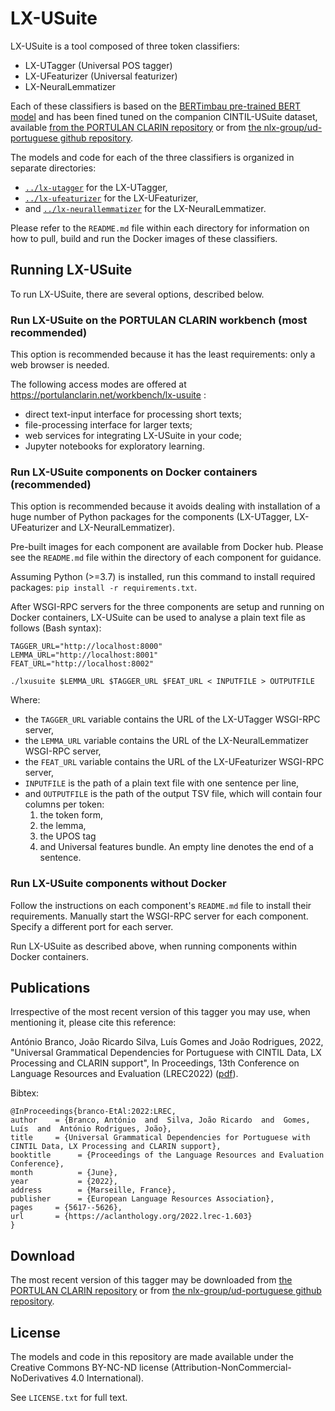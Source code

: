 # LX-USuite

LX-USuite is a tool composed of three token classifiers:
* LX-UTagger (Universal POS tagger)
* LX-UFeaturizer (Universal featurizer)
* LX-NeuralLemmatizer

Each of these classifiers is based on the [BERTimbau pre-trained BERT model](https://github.com/neuralmind-ai/portuguese-bert) and has been fined tuned on the companion CINTIL-USuite dataset, available [from the PORTULAN CLARIN repository](https://hdl.handle.net/21.11129/0000-000F-327D-D) or from [the nlx-group/ud-portuguese github repository](https://github.com/nlx-group/ud-portuguese).

The models and code for each of the three classifiers is organized in separate directories:
* [`../lx-utagger`](../lx-utagger/) for the LX-UTagger,
* [`../lx-ufeaturizer`](../lx-ufeaturizer/) for the LX-UFeaturizer,
* and [`../lx-neurallemmatizer`](../lx-neurallemmatizer/) for the LX-NeuralLemmatizer.

Please refer to the `README.md` file within each directory for information on how to pull, build and run the Docker images of these classifiers.

## Running LX-USuite

To run LX-USuite, there are several options, described below.

### Run LX-USuite on the PORTULAN CLARIN workbench (most recommended)

This option is recommended because it has the least requirements: only a web browser is needed.

The following access modes are offered at https://portulanclarin.net/workbench/lx-usuite :
* direct text-input interface for processing short texts;
* file-processing interface for larger texts;
* web services for integrating LX-USuite in your code;
* Jupyter notebooks for exploratory learning.

### Run LX-USuite components on Docker containers (recommended)

This option is recommended because it avoids dealing with installation of a huge number of Python packages for the components (LX-UTagger, LX-UFeaturizer and LX-NeuralLemmatizer).

Pre-built images for each component are available from Docker hub. Please see the `README.md` file within the directory of each component for guidance.

Assuming Python (>=3.7) is installed, run this command to install required packages: `pip install -r requirements.txt`.

After WSGI-RPC servers for the three components are setup and running on Docker containers, LX-USuite can be used to analyse a plain text file as follows (Bash syntax):


    TAGGER_URL="http://localhost:8000"
    LEMMA_URL="http://localhost:8001"
    FEAT_URL="http://localhost:8002"

    ./lxusuite $LEMMA_URL $TAGGER_URL $FEAT_URL < INPUTFILE > OUTPUTFILE

Where:

* the `TAGGER_URL` variable contains the URL of the LX-UTagger WSGI-RPC server,
* the `LEMMA_URL` variable contains the URL of the LX-NeuralLemmatizer WSGI-RPC server,
* the `FEAT_URL` variable contains the URL of the LX-UFeaturizer WSGI-RPC server,
* `INPUTFILE` is the path of a plain text file with one sentence per line,
* and `OUTPUTFILE` is the path of the output TSV file, which will contain four columns per token:
    1. the token form,
    1. the lemma,
    1. the UPOS tag
    1. and Universal features bundle.
An empty line denotes the end of a sentence.

### Run LX-USuite components without Docker

Follow the instructions on each component's `README.md` file to install their requirements.
Manually start the WSGI-RPC server for each component.  Specify a different port for each server.

Run LX-USuite as described above, when running components within Docker containers.


## Publications

Irrespective of the most recent version of this tagger you may use, when mentioning it, please cite this reference:

António Branco, João Ricardo Silva, Luís Gomes and João Rodrigues, 2022, "Universal Grammatical Dependencies for Portuguese with CINTIL Data, LX Processing and CLARIN support", In Proceedings, 13th Conference on Language Resources and Evaluation (LREC2022) ([pdf](http://www.lrec-conf.org/proceedings/lrec2022/pdf/2022.lrec-1.603.pdf)).

Bibtex:

    @InProceedings{branco-EtAl:2022:LREC,
    author    = {Branco, António  and  Silva, João Ricardo  and  Gomes, Luís  and  António Rodrigues, João},
    title     = {Universal Grammatical Dependencies for Portuguese with CINTIL Data, LX Processing and CLARIN support},
    booktitle      = {Proceedings of the Language Resources and Evaluation Conference},
    month          = {June},
    year           = {2022},
    address        = {Marseille, France},
    publisher      = {European Language Resources Association},
    pages     = {5617--5626},
    url       = {https://aclanthology.org/2022.lrec-1.603}
    }

## Download

The most recent version of this tagger may be downloaded from [the PORTULAN CLARIN repository](https://hdl.handle.net/21.11129/0000-000E-8B2F-2) or from [the nlx-group/ud-portuguese github repository](https://github.com/nlx-group/ud-portuguese).


## License

The models and code in this repository are made available under the Creative Commons BY-NC-ND license (Attribution-NonCommercial-NoDerivatives 4.0 International).

See `LICENSE.txt` for full text.

